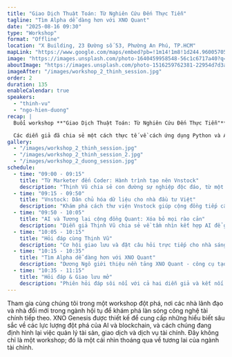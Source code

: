 ```yaml
---
title: "Giao Dịch Thuật Toán: Từ Nghiên Cứu Đến Thực Tiễn"
tagline: "Tìm Alpha dễ dàng hơn với XNO Quant"
date: "2025-08-16 09:30"
type: "Workshop"
format: "Offline"
location: "X Building, 23 Đường số 53, Phường An Phú, TP.HCM"
mapLink: "https://www.google.com/maps/embed?pb=!1m14!1m8!1d244.96005705377334!2d106.7472589!3d10.7836452!3m2!1i1024!2i768!4f13.1!3m3!1m2!1s0x317525007c0d6e99%3A0xa355246677de7931!2sX%20Building!5e0!3m2!1svi!2s!4v1758650670146!5m2!1svi!2s"
image: "https://images.unsplash.com/photo-1640459958548-56c1c6717a40?q=80&w=1470&auto=format&fit=crop"
aboutImage: "https://images.unsplash.com/photo-1516259762381-22954d7d3ad2?q=80&w=1470&auto=format&fit=crop"
imageAfter: "/images/workshop_2_thinh_session.jpg"
order: 2
duration: 135
enableCalendar: true
speakers:
  - "thinh-vu"
  - "ngo-hien-duong"
recap: |
  Buổi workshop **"Giao Dịch Thuật Toán: Từ Nghiên Cứu Đến Thực Tiễn"** đã thu hút đông đảo người tham dự, lấp đầy khán phòng với những cá nhân cùng chung đam mê về công nghệ và tài chính. Không khí buổi học tập trung và sôi nổi qua các phiên hỏi đáp.

  Các diễn giả đã chia sẻ một cách thực tế về cách ứng dụng Python và AI để phân tích thị trường, đồng thời hướng dẫn các bước để xây dựng một bot giao dịch cơ bản. Các phiên thảo luận đã mở ra nhiều câu hỏi chuyên sâu và ý tưởng mới, giúp các nhà đầu tư, lập trình viên và sinh viên có cơ hội kết nối và tìm thấy một cộng đồng để cùng nhau học hỏi, phát triển trong lĩnh vực giao dịch định lượng.
gallery:
  - "/images/workshop_2_thinh_session.jpg"
  - "/images/workshop_2_thinh_session_2.jpg"
  - "/images/workshop_2_duong_session.jpg"
schedule:
  - time: "09:00 - 09:15"
    title: "Từ Marketer đến Coder: Hành trình tạo nên Vnstock"
    description: "Thịnh Vũ chia sẻ con đường sự nghiệp độc đáo, từ một Marketer trở thành tác giả thư viện Python mã nguồn mở cho phân tích chứng khoán."
  - time: "09:15 - 09:50"
    title: "Vnstock: Dân chủ hóa dữ liệu cho nhà đầu tư Việt"
    description: "Khám phá cách thư viện Vnstock giúp cộng đồng tiếp cận và phân tích dữ liệu thị trường một cách dễ dàng và hiệu quả."
  - time: "09:50 - 10:05"
    title: "AI và Tương lai cộng đồng Quant: Xóa bỏ mọi rào cản"
    description: "Diễn giả Thịnh Vũ chia sẻ về tầm nhìn kết hợp AI để giúp bất kỳ ai, dù không chuyên về lập trình, cũng có thể bắt đầu với giao dịch thuật toán."
  - time: "10:05 - 10:15"
    title: "Hỏi đáp cùng Thịnh Vũ"
    description: "Cơ hội giao lưu và đặt câu hỏi trực tiếp cho nhà sáng lập Vnstock."
  - time: "10:15 - 10:35"
    title: "Tìm Alpha dễ dàng hơn với XNO Quant"
    description: "Dương Ngô giới thiệu nền tảng XNO Quant - công cụ tạo chiến lược giao dịch với sự hỗ trợ của AI, cùng hướng dẫn các bước thiết lập chi tiết."
  - time: "10:35 - 11:15"
    title: "Hỏi đáp & Giao lưu mở"
    description: "Phiên hỏi đáp sôi nổi với cả hai diễn giả và kết nối cộng đồng."
---
```


Tham gia cùng chúng tôi trong một workshop đột phá, nơi các nhà lãnh đạo và nhà đổi mới trong ngành hội tụ để khám phá làn sóng công nghệ tài chính tiếp theo. XNO Genesis được thiết kế để cung cấp những hiểu biết sâu sắc về các lực lượng đột phá của AI và blockchain, và cách chúng đang định hình lại việc quản lý tài sản, giao dịch và dịch vụ tài chính. Đây không chỉ là một workshop; đó là một cái nhìn thoáng qua về tương lai của ngành tài chính.
